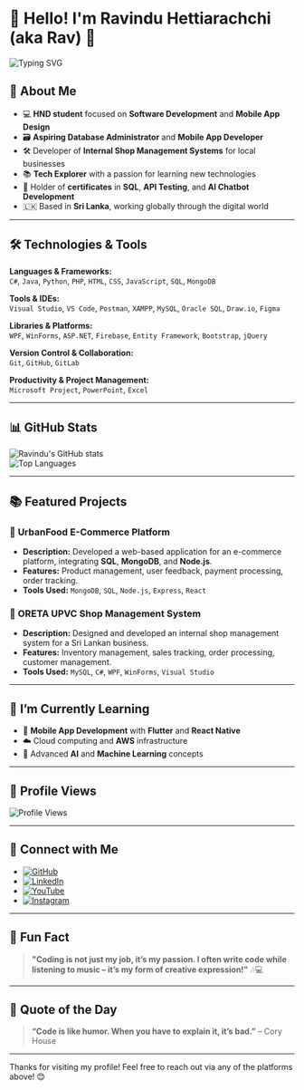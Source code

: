 # 👋 Hello! I'm Ravindu Hettiarachchi (aka Rav) 🎯

![Typing SVG](https://readme-typing-svg.demolab.com?font=Fira+Code&pause=1000&center=true&vCenter=true&width=435&lines=Passionate+about+coding+and+tech+💻;Loves+learning+new+things+🚀)

## 🚀 About Me
- 💻 **HND student** focused on **Software Development** and **Mobile App Design**
- 🗃️ **Aspiring Database Administrator** and **Mobile App Developer**
- 🛠️ Developer of **Internal Shop Management Systems** for local businesses
- 📚 **Tech Explorer** with a passion for learning new technologies
- 🧠 Holder of **certificates** in **SQL**, **API Testing**, and **AI Chatbot Development**
- 🇱🇰 Based in **Sri Lanka**, working globally through the digital world

---

## 🛠️ Technologies & Tools

**Languages & Frameworks:**  
`C#`, `Java`, `Python`, `PHP`, `HTML`, `CSS`, `JavaScript`, `SQL`, `MongoDB`

**Tools & IDEs:**  
`Visual Studio`, `VS Code`, `Postman`, `XAMPP`, `MySQL`, `Oracle SQL`, `Draw.io`, `Figma`

**Libraries & Platforms:**  
`WPF`, `WinForms`, `ASP.NET`, `Firebase`, `Entity Framework`, `Bootstrap`, `jQuery`

**Version Control & Collaboration:**  
`Git`, `GitHub`, `GitLab`

**Productivity & Project Management:**  
`Microsoft Project`, `PowerPoint`, `Excel`

---

## 📊 GitHub Stats

![Ravindu's GitHub stats](https://github-readme-stats.vercel.app/api?username=Ravindurrl&show_icons=true&theme=radical&count_private=true)  
![Top Languages](https://github-readme-stats.vercel.app/api/top-langs/?username=Ravindurrl&layout=compact)

---

## 📚 Featured Projects

### 🔹 **UrbanFood E-Commerce Platform**
- **Description:** Developed a web-based application for an e-commerce platform, integrating **SQL**, **MongoDB**, and **Node.js**.
- **Features:** Product management, user feedback, payment processing, order tracking.
- **Tools Used:** `MongoDB`, `SQL`, `Node.js`, `Express`, `React`

### 🔹 **ORETA UPVC Shop Management System**
- **Description:** Designed and developed an internal shop management system for a Sri Lankan business.
- **Features:** Inventory management, sales tracking, order processing, customer management.
- **Tools Used:** `MySQL`, `C#`, `WPF`, `WinForms`, `Visual Studio`

---

## 🌱 I’m Currently Learning
- 📱 **Mobile App Development** with **Flutter** and **React Native**
- ☁️ Cloud computing and **AWS** infrastructure
- 🤖 Advanced **AI** and **Machine Learning** concepts

---

## 👀 Profile Views
![Profile Views](https://komarev.com/ghpvc/?username=Ravindurrl)

---

## 🔗 Connect with Me

- [![GitHub](https://img.shields.io/badge/GitHub-333?style=for-the-badge&logo=github&logoColor=white)](https://github.com/Ravindurrl)
- [![LinkedIn](https://img.shields.io/badge/LinkedIn-0077B5?style=for-the-badge&logo=linkedin&logoColor=white)](https://www.linkedin.com/in/ravindurrl)
- [![YouTube](https://img.shields.io/badge/YouTube-red?style=for-the-badge&logo=youtube)](https://www.youtube.com/)
- [![Instagram](https://img.shields.io/badge/Instagram-E4405F?style=for-the-badge&logo=instagram&logoColor=white)](https://instagram.com/)

---

## 💬 Fun Fact
> **"Coding is not just my job, it’s my passion. I often write code while listening to music – it’s my form of creative expression!"** 🎶💻

---

## 🎵 Quote of the Day
> **“Code is like humor. When you have to explain it, it’s bad.”** – Cory House

---

Thanks for visiting my profile! Feel free to reach out via any of the platforms above! 😊
